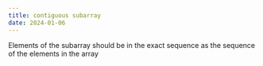 ```yaml
---
title: contiguous subarray
date: 2024-01-06
---
```

Elements of the subarray should be in the exact sequence as the sequence of the elements in the array